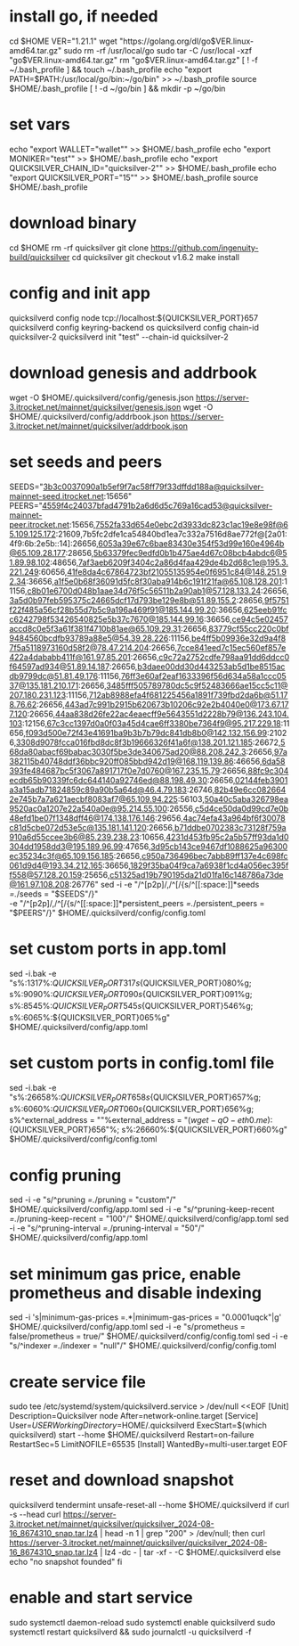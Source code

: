 # install go, if needed
cd $HOME
VER="1.21.1"
wget "https://golang.org/dl/go$VER.linux-amd64.tar.gz"
sudo rm -rf /usr/local/go
sudo tar -C /usr/local -xzf "go$VER.linux-amd64.tar.gz"
rm "go$VER.linux-amd64.tar.gz"
[ ! -f ~/.bash_profile ] && touch ~/.bash_profile
echo "export PATH=$PATH:/usr/local/go/bin:~/go/bin" >> ~/.bash_profile
source $HOME/.bash_profile
[ ! -d ~/go/bin ] && mkdir -p ~/go/bin

# set vars
echo "export WALLET="wallet"" >> $HOME/.bash_profile
echo "export MONIKER="test"" >> $HOME/.bash_profile
echo "export QUICKSILVER_CHAIN_ID="quicksilver-2"" >> $HOME/.bash_profile
echo "export QUICKSILVER_PORT="15"" >> $HOME/.bash_profile
source $HOME/.bash_profile

# download binary
cd $HOME
rm -rf quicksilver
git clone https://github.com/ingenuity-build/quicksilver
cd quicksilver
git checkout v1.6.2
make install

# config and init app
quicksilverd config node tcp://localhost:${QUICKSILVER_PORT}657
quicksilverd config keyring-backend os
quicksilverd config chain-id quicksilver-2
quicksilverd init "test" --chain-id quicksilver-2

# download genesis and addrbook
wget -O $HOME/.quicksilverd/config/genesis.json https://server-3.itrocket.net/mainnet/quicksilver/genesis.json
wget -O $HOME/.quicksilverd/config/addrbook.json  https://server-3.itrocket.net/mainnet/quicksilver/addrbook.json

# set seeds and peers
SEEDS="3b3c0037090a1b5ef9f7ac58ff79f33dffdd188a@quicksilver-mainnet-seed.itrocket.net:15656"
PEERS="4559f4c24037bfad4791b2a6d6d5c769a16cad53@quicksilver-mainnet-peer.itrocket.net:15656,7552fa33d654e0ebc2d3933dc823c1ac19e8e98f@65.109.125.172:21609,7b5fc2dfe1ca54840bd1ea7c332a7516d8ae772f@[2a01:4f9:6b:2e5b::14]:26656,6053a39e67c6bae83430e354f53d99e160e4964b@65.109.28.177:28656,5b63379fec9edfd0b1b475ae4d67c08bcb4abdc6@51.89.98.102:48656,7af3aeb6209f3404c2a86d4faa429de4b2d68c1e@195.3.221.249:60656,41fe8da4c67864723bf21055135954e0f6951c84@148.251.92.34:36656,a1f5e0b68f36091d5fc8f30aba914b6c191f21fa@65.108.128.201:11156,c8b01e6700d048b1aae34d76f5c56511b2a90ab1@57.128.133.24:26656,3a5d0b97feb595375c24665dcf17d793be129e8b@51.89.155.2:28656,9f5751f22f485a56cf28b55d7b5c9a196a469f91@185.144.99.20:36656,625eeb91fcc6242798f53426540825e5b37c7670@185.144.99.16:36656,ce94c5e02457accd8c0e5f3a61f381f4710b81ae@65.109.29.31:26656,83779cf55cc220c0bf9484560bcdfb93789a88e5@54.39.28.226:11156,be4ff5b09936e32d9a4f87f5a5118973160d58f2@78.47.214.204:26656,7cce841eed7c15ec560ef857e422a4dababb411f@161.97.85.201:26656,c9c72a2752cdfe798aa91dd6ddcc0f64597ad934@51.89.14.187:26656,b3daee00dd30d443253ab5d1be8515acdb9799dc@51.81.49.176:11156,76ff3e60af2eaf1633396f56d634a58a1ccc0537@135.181.210.171:26656,3485fff505789780dc5c9f52483666ae15cc5c11@207.180.231.123:11156,712ab8988efa4f681225456a1891f739fbd2da6b@51.178.76.62:26656,443ad7c991b2915b620673b10206c92e2b4040e0@173.67.177.120:26656,44aa838d26fe22ac4eaecff9e5643551d2228b79@136.243.104.103:12156,67c3cc1397d0a0f03a45d4cae6ff3380be7364f9@95.217.229.18:11656,f093d500e72f43e41691ba9b3b7b79dc841db8b0@142.132.156.99:21026,3308d9078fcca016fbd8dc8f3b19666326f41a6f@138.201.121.185:26672,568da80abacf69babac3030f5be3de340675ad20@88.208.242.3:26656,97a382115b40748ddf36bbc920ff085bbd942d19@168.119.139.86:46656,6da58393fe484687bc5f3067a891717f0e7d0760@167.235.15.79:26656,88fc9c304ecdb65b90339fc6dc644140a92746ed@88.198.49.30:26656,02144feb3901a3a15adb71824859c89a90b5a64d@46.4.79.183:26746,82b49e6cc0826642e745b7a7a621aecbf8083af7@65.109.94.225:56103,50a40c5aba326798ea9520ac0a1207e22a540a0e@95.214.55.100:26556,c5d4ce50da0d99cd7e0b48efd1be07f1348dff46@174.138.176.146:29656,4ac74efa43a964bf6f30078c81d5cbe072d53e5c@135.181.141.120:26656,b71ddbe0702383c73128f759a910a6d55ccee3b6@85.239.238.23:10656,4231d453fb95c2a5b57ff93da1d0304dd1958dd3@195.189.96.99:47656,3d95cb143ce9467df1088625a96300ec35234c3f@65.109.156.185:26656,c950a736496bec7abb89ff137e4c698fc061d9d4@193.34.212.165:36656,1829f35ba04f9ca7a6938f1cd4a056ec395ff558@57.128.20.159:25656,c51325ad19b790195da21d01fa16c148786a73de@161.97.108.208:26776"
sed -i -e "/^\[p2p\]/,/^\[/{s/^[[:space:]]*seeds *=.*/seeds = \"$SEEDS\"/}" \
       -e "/^\[p2p\]/,/^\[/{s/^[[:space:]]*persistent_peers *=.*/persistent_peers = \"$PEERS\"/}" $HOME/.quicksilverd/config/config.toml


# set custom ports in app.toml
sed -i.bak -e "s%:1317%:${QUICKSILVER_PORT}317%g;
s%:8080%:${QUICKSILVER_PORT}080%g;
s%:9090%:${QUICKSILVER_PORT}090%g;
s%:9091%:${QUICKSILVER_PORT}091%g;
s%:8545%:${QUICKSILVER_PORT}545%g;
s%:8546%:${QUICKSILVER_PORT}546%g;
s%:6065%:${QUICKSILVER_PORT}065%g" $HOME/.quicksilverd/config/app.toml

# set custom ports in config.toml file
sed -i.bak -e "s%:26658%:${QUICKSILVER_PORT}658%g;
s%:26657%:${QUICKSILVER_PORT}657%g;
s%:6060%:${QUICKSILVER_PORT}060%g;
s%:26656%:${QUICKSILVER_PORT}656%g;
s%^external_address = \"\"%external_address = \"$(wget -qO- eth0.me):${QUICKSILVER_PORT}656\"%;
s%:26660%:${QUICKSILVER_PORT}660%g" $HOME/.quicksilverd/config/config.toml

# config pruning
sed -i -e "s/^pruning *=.*/pruning = \"custom\"/" $HOME/.quicksilverd/config/app.toml
sed -i -e "s/^pruning-keep-recent *=.*/pruning-keep-recent = \"100\"/" $HOME/.quicksilverd/config/app.toml
sed -i -e "s/^pruning-interval *=.*/pruning-interval = \"50\"/" $HOME/.quicksilverd/config/app.toml

# set minimum gas price, enable prometheus and disable indexing
sed -i 's|minimum-gas-prices =.*|minimum-gas-prices = "0.0001uqck"|g' $HOME/.quicksilverd/config/app.toml
sed -i -e "s/prometheus = false/prometheus = true/" $HOME/.quicksilverd/config/config.toml
sed -i -e "s/^indexer *=.*/indexer = \"null\"/" $HOME/.quicksilverd/config/config.toml

# create service file
sudo tee /etc/systemd/system/quicksilverd.service > /dev/null <<EOF
[Unit]
Description=Quicksilver node
After=network-online.target
[Service]
User=$USER
WorkingDirectory=$HOME/.quicksilverd
ExecStart=$(which quicksilverd) start --home $HOME/.quicksilverd
Restart=on-failure
RestartSec=5
LimitNOFILE=65535
[Install]
WantedBy=multi-user.target
EOF

# reset and download snapshot
quicksilverd tendermint unsafe-reset-all --home $HOME/.quicksilverd
if curl -s --head curl https://server-3.itrocket.net/mainnet/quicksilver/quicksilver_2024-08-16_8674310_snap.tar.lz4 | head -n 1 | grep "200" > /dev/null; then
  curl https://server-3.itrocket.net/mainnet/quicksilver/quicksilver_2024-08-16_8674310_snap.tar.lz4 | lz4 -dc - | tar -xf - -C $HOME/.quicksilverd
    else
  echo "no snapshot founded"
fi

# enable and start service
sudo systemctl daemon-reload
sudo systemctl enable quicksilverd
sudo systemctl restart quicksilverd && sudo journalctl -u quicksilverd -f
